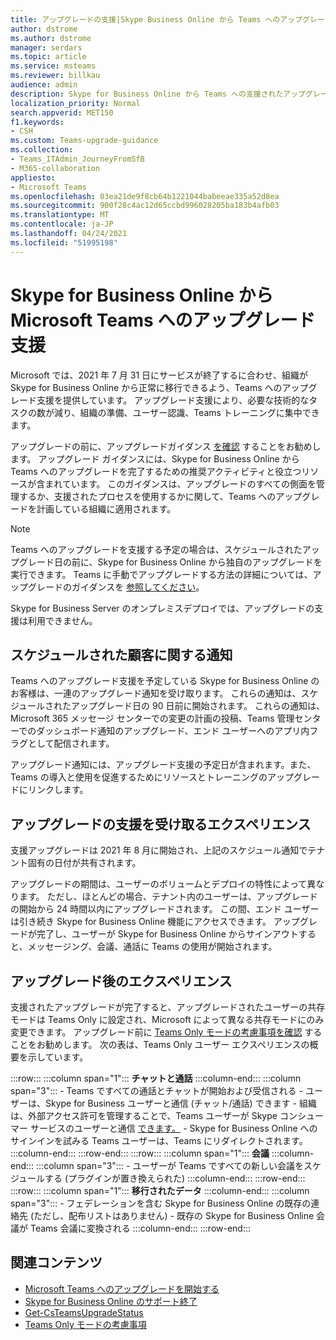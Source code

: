 ```yaml
---
title: アップグレードの支援|Skype Business Online から Teams へのアップグレード
author: dstrome
ms.author: dstrome
manager: serdars
ms.topic: article
ms.service: msteams
ms.reviewer: billkau
audience: admin
description: Skype for Business Online から Teams への支援されたアップグレードの概要
localization_priority: Normal
search.appverid: MET150
f1.keywords:
- CSH
ms.custom: Teams-upgrade-guidance
ms.collection:
- Teams_ITAdmin_JourneyFromSfB
- M365-collaboration
appliesto:
- Microsoft Teams
ms.openlocfilehash: 03ea21de9f8cb64b1221044babeeae335a52d8ea
ms.sourcegitcommit: 900f28c4ac12d65ccbd996028205ba183b4afb03
ms.translationtype: MT
ms.contentlocale: ja-JP
ms.lasthandoff: 04/24/2021
ms.locfileid: "51995198"
---
```

# <a name="assisted-upgrades-from-skype-for-business-online-to-microsoft-teams"></a>Skype for Business Online から Microsoft Teams へのアップグレード支援

Microsoft では、2021 年 7 月 31 日にサービスが終了するに合わせ、組織が Skype for Business Online から正常に移行できるよう、Teams へのアップグレード支援を提供しています。 アップグレード支援により、必要な技術的なタスクの数が減り、組織の準備、ユーザー認識、Teams トレーニングに集中できます。

アップグレードの前に、アップグレードガイダンス [を確認](https://aka.ms/SkypeToTeams) することをお勧めします。 アップグレード ガイダンスには、Skype for Business Online から Teams へのアップグレードを完了するための推奨アクティビティと役立つリソースが含まれています。 このガイダンスは、アップグレードのすべての側面を管理するか、支援されたプロセスを使用するかに関して、Teams へのアップグレードを計画している組織に適用されます。

> [!NOTE]
> Teams へのアップグレードを支援する予定の場合は、スケジュールされたアップグレード日の前に、Skype for Business Online から独自のアップグレードを実行できます。 Teams に手動でアップグレードする方法の詳細については、アップグレードのガイダンスを [参照してください](https://aka.ms/SkypeToTeams)。
>
> Skype for Business Server のオンプレミスデプロイでは、アップグレードの支援は利用できません。

## <a name="notifications-for-scheduled-customers"></a>スケジュールされた顧客に関する通知

Teams へのアップグレード支援を予定している Skype for Business Online のお客様は、一連のアップグレード通知を受け取ります。 これらの通知は、スケジュールされたアップグレード日の 90 日前に開始されます。 これらの通知は、Microsoft  365 メッセージ センターでの変更の計画の投稿、Teams 管理センターでのダッシュボード通知のアップグレード、エンド ユーザーへのアプリ内フラグとして配信されます。

アップグレード通知には、アップグレード支援の予定日が含まれます。また、Teams の導入と使用を促進するためにリソースとトレーニングのアップグレードにリンクします。

## <a name="the-assisted-upgrade-experience"></a>アップグレードの支援を受け取るエクスペリエンス

支援アップグレードは 2021 年 8 月に開始され、上記のスケジュール通知でテナント固有の日付が共有されます。

アップグレードの期間は、ユーザーのボリュームとデプロイの特性によって異なります。 ただし、ほとんどの場合、テナント内のユーザーは、アップグレードの開始から 24 時間以内にアップグレードされます。 この間、エンド ユーザーは引き続き Skype for Business Online 機能にアクセスできます。 アップグレードが完了し、ユーザーが Skype for Business Online からサインアウトすると、メッセージング、会議、通話に Teams の使用が開始されます。

## <a name="the-post-upgrade-experience"></a>アップグレード後のエクスペリエンス

支援されたアップグレードが完了すると、アップグレードされたユーザーの共存モードは Teams Only に設定され、Microsoft によって異なる共存モードにのみ変更できます。 アップグレード前に [Teams Only モードの考慮事項を確認](teams-only-mode-considerations.md) することをお勧めします。 次の表は、Teams Only ユーザー エクスペリエンスの概要を示しています。

:::row:::
    :::column span="1":::
        **チャットと通話**
    :::column-end:::
    :::column span="3":::
        - Teams ですべての通話とチャットが開始および受信される
        - ユーザーは、Skype for Business ユーザーと通信 (チャット/通話) できます
        - 組織は、外部アクセス許可を管理することで、Teams ユーザーが Skype コンシューマー サービスのユーザーと通信 [できます。](manage-external-access.md)
        - Skype for Business Online へのサインインを試みる Teams ユーザーは、Teams にリダイレクトされます。
    :::column-end:::
:::row-end:::
:::row:::
    :::column span="1":::
        **会議**
    :::column-end:::
    :::column span="3":::
        - ユーザーが Teams ですべての新しい会議をスケジュールする (プラグインが置き換えられた)
    :::column-end:::
:::row-end:::
:::row:::
    :::column span="1":::
        **移行されたデータ**
    :::column-end:::
    :::column span="3":::
        - フェデレーションを含む Skype for Business Online の既存の連絡先 (ただし、配布リストはありません)
        - 既存の Skype for Business Online 会議が Teams 会議に変換される
    :::column-end:::
:::row-end:::

## <a name="related-content"></a>関連コンテンツ

- [Microsoft Teams へのアップグレードを開始する](upgrade-start-here.md)
- [Skype for Business Online のサポート終了](skype-for-business-online-retirement.md)
- [Get-CsTeamsUpgradeStatus](/powershell/module/skype/get-csteamsupgradestatus?view=skype-ps&preserve-view=true)
- [Teams Only モードの考慮事項](teams-only-mode-considerations.md)
